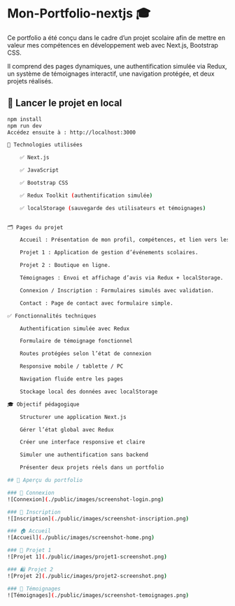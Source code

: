 # Mon-Portfolio-nextjs 🎓

Ce portfolio a été conçu dans le cadre d’un projet scolaire afin de mettre en valeur mes compétences en développement web avec Next.js, Bootstrap CSS.

Il comprend des pages dynamiques, une authentification simulée via Redux, un système de témoignages interactif, une navigation protégée, et deux projets réalisés.


## 🚀 Lancer le projet en local

```bash
npm install
npm run dev
Accédez ensuite à : http://localhost:3000

🧠 Technologies utilisées

    ✅ Next.js

    ✅ JavaScript

    ✅ Bootstrap CSS

    ✅ Redux Toolkit (authentification simulée)

    ✅ localStorage (sauvegarde des utilisateurs et témoignages)

    
🗂️ Pages du projet

    Accueil : Présentation de mon profil, compétences, et lien vers les projets.

    Projet 1 : Application de gestion d’événements scolaires.

    Projet 2 : Boutique en ligne.

    Témoignages : Envoi et affichage d’avis via Redux + localStorage.

    Connexion / Inscription : Formulaires simulés avec validation.

    Contact : Page de contact avec formulaire simple.

✅ Fonctionnalités techniques

    Authentification simulée avec Redux

    Formulaire de témoignage fonctionnel

    Routes protégées selon l’état de connexion

    Responsive mobile / tablette / PC

    Navigation fluide entre les pages

    Stockage local des données avec localStorage

🎓 Objectif pédagogique

    Structurer une application Next.js

    Gérer l’état global avec Redux

    Créer une interface responsive et claire

    Simuler une authentification sans backend

    Présenter deux projets réels dans un portfolio

## 📸 Aperçu du portfolio

### 🔐 Connexion
![Connexion](./public/images/screenshot-login.png)

### 📝 Inscription
![Inscription](./public/images/screenshot-inscription.png)

### 🏠 Accueil
![Accueil](./public/images/screenshot-home.png)

### 📁 Projet 1
![Projet 1](./public/images/projet1-screenshot.png)

### 🛍️ Projet 2
![Projet 2](./public/images/projet2-screenshot.png)

### 💬 Témoignages
![Témoignages](./public/images/screenshot-temoignages.png)

